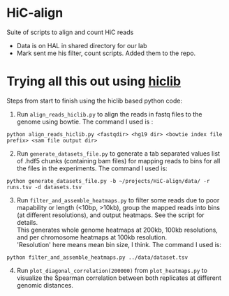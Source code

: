 # HiC-align
Suite of scripts to align and count HiC reads

- Data is on HAL in shared directory for our lab
- Mark sent me his filter, count scripts.  Added them to the repo.

# Trying all this out using [hiclib](http://mirnylab.bitbucket.org/hiclib/)

Steps from start to finish using the hiclib based python code:

1. Run `align_reads_hiclib.py` to align the reads in fastq files to the genome using bowtie.  The command I used is :

 `python align_reads_hiclib.py <fastqdir> <hg19 dir> <bowtie index file prefix> <sam file output dir>`  

2. Run `generate_datasets_file.py` to generate a tab separated values list of .hdf5 chunks (containing bam files) for mapping
reads to bins for all the files in the experiments.  The command I used is:

 `python generate_datasets_file.py -b ~/projects/HiC-align/data/ -r runs.tsv -d datasets.tsv`

3. Run `filter_and_assemble_heatmaps.py` to filter some reads due to poor mapability or length (<10bp, >10kb),
group the mapped reads into bins (at different resolutions), and output heatmaps. See the script for details.  
This generates whole genome heatmaps at 200kb, 100kb resolutions, and per chromosome heatmaps at 100kb resolution.  
'Resolution' here means mean bin size, I think.  The command I used is:

 `python filter_and_assemble_heatmaps.py ../data/dataset.tsv`

4. Run `plot_diagonal_correlation(200000)` from `plot_heatmaps.py` to visualize the Spearman correlation between both replicates 
at different genomic distances.  
